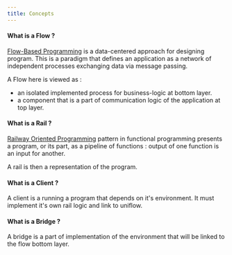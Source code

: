 ```yaml
---
title: Concepts
---
```


#### What is a Flow ?

[Flow-Based Programming](https://en.wikipedia.org/wiki/Flow-based_programming)
is a data-centered approach for designing program. This is a paradigm that
defines an application as a network of independent processes exchanging
data via message passing.

A Flow here is viewed as :
- an isolated implemented process for business-logic at bottom layer.
- a component that is a part of communication logic of the application
at top layer.

#### What is a Rail ?

[Railway Oriented Programming](https://fsharpforfunandprofit.com/rop/)
pattern in functional programming presents a program, or its part, as a
pipeline of functions : output of one function is an input for another.

A rail is then a representation of the program.

#### What is a Client ?

A client is a running a program that depends on it's environment. It
must implement it's own rail logic and link to uniflow.

#### What is a Bridge ?

A bridge is a part of implementation of the environment that will be
linked to the flow bottom layer.
